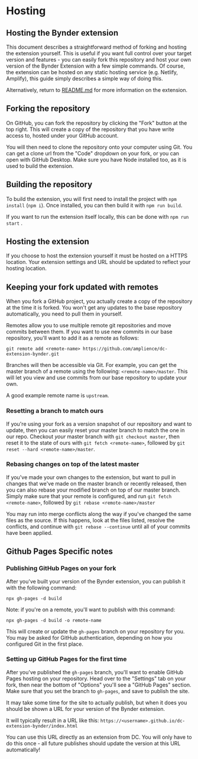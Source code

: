 # Hosting

## Hosting the Bynder extension

This document describes a straightforward method of forking and hosting the extension yourself. This is useful if you want full control over your target version and features - you can easily fork this repository and host your own version of the Bynder Extension with a few simple commands. Of course, the extension can be hosted on any static hosting service (e.g. Netlify, Amplify), this guide simply describes a simple way of doing this.

Alternatively, return to [README.md](../README.md) for more information on the extension.

## Forking the repository

On GitHub, you can fork the repository by clicking the "Fork" button at the top right. This will create a copy of the repository that you have write access to, hosted under your GitHub account.

You will then need to clone the repository onto your computer using Git. You can get a clone url from the "Code" dropdown on your fork, or you can open with GitHub Desktop. Make sure you have Node installed too, as it is used to build the extension.

## Building the repository

To build the extension, you will first need to install the project with `npm install` (`npm i`). Once installed, you can then build it with `npm run build`.

If you want to run the extension itself locally, this can be done with `npm run start` .

## Hosting the extension

If you choose to host the extension yourself it must be hosted on a HTTPS location. Your extension settings and URL should be updated to reflect your hosting location.

## Keeping your fork updated with remotes

When you fork a GitHub project, you actually create a copy of the repository at the time it is forked. You won't get any updates to the base repository automatically, you need to pull them in yourself.

Remotes allow you to use multiple remote git repositories and move commits between them. If you want to use new commits in our base repository, you'll want to add it as a remote as follows:

`git remote add <remote-name> https://github.com/amplience/dc-extension-bynder.git`

Branches will then be accessible via Git. For example, you can get the master branch of a remote using the following: `<remote-name>/master`. This will let you view and use commits from our base repository to update your own.

A good example remote name is `upstream`.

### Resetting a branch to match ours

If you're using your fork as a version snapshot of our repository and want to update, then you can easily reset your master branch to match the one in our repo. Checkout _your_ master branch with `git checkout master`, then reset it to the state of ours with `git fetch <remote-name>`, followed by `git reset --hard <remote-name>/master`.

### Rebasing changes on top of the latest master

If you've made your own changes to the extension, but want to pull in changes that we've made on the master branch or recently released, then you can also rebase your modified branch on top of our master branch. Simply make sure that your remote is configured, and run `git fetch <remote-name>`, followed by `git rebase <remote-name>/master`

You may run into merge conflicts along the way if you've changed the same files as the source. If this happens, look at the files listed, resolve the conflicts, and continue with `git rebase --continue` until all of your commits have been applied.

## Github Pages Specific notes

### Publishing GitHub Pages on your fork

After you've built your version of the Bynder extension, you can publish it with the following command:

`npx gh-pages -d build`

Note: if you're on a remote, you'll want to publish with this command:

`npx gh-pages -d build -o remote-name`

This will create or update the `gh-pages` branch on your repository for you. You may be asked for GitHub authentication, depending on how you configured Git in the first place.

### Setting up GitHub Pages for the first time

After you've published the `gh-pages` branch, you'll want to enable GitHub Pages hosting on your repository. Head over to the "Settings" tab on your fork, then near the bottom of "Options" you'll see a "GitHub Pages" section. Make sure that you set the branch to `gh-pages`, and save to publish the site.

It may take some time for the site to actually publish, but when it does you should be shown a URL for your version of the Bynder extension.

It will typically result in a URL like this: `https://<username>.github.io/dc-extension-bynder/index.html`

You can use this URL directly as an extension from DC. You will only have to do this once - all future publishes should update the version at this URL automatically!
